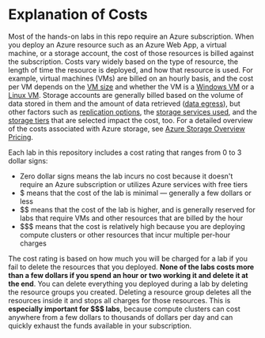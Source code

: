 # Explanation of Costs

Most of the hands-on labs in this repo require an Azure subscription. When you deploy an Azure resource such as an Azure Web App, a virtual machine, or a storage account, the cost of those resources is billed against the subscription. Costs vary widely based on the type of resource, the length of time the resource is deployed, and how that resource is used. For example, virtual machines (VMs) are billed on an hourly basis, and the cost per VM depends on the [VM size](https://docs.microsoft.com/azure/virtual-machines/windows/sizes) and whether the VM is a [Windows VM](https://azure.microsoft.com/pricing/details/virtual-machines/windows/) or a [Linux VM](https://azure.microsoft.com/pricing/details/virtual-machines/linux/). Storage accounts are generally billed based on the volume of data stored in them and the amount of data retrieved ([data egress](https://azure.microsoft.com/pricing/details/bandwidth/)), but other factors such as [replication options](https://docs.microsoft.com/azure/storage/common/storage-redundancy), the [storage services used](https://docs.microsoft.com/azure/storage/common/storage-introduction), and the [storage tiers](https://docs.microsoft.com/azure/storage/blobs/storage-blob-storage-tiers) that are selected impact the cost, too. For a detailed overview of the costs associated with Azure storage, see [Azure Storage Overview Pricing](https://azure.microsoft.com/pricing/details/storage/).

Each lab in this repository includes a cost rating that ranges from 0 to 3 dollar signs:

- Zero dollar signs means the lab incurs no cost because it doesn't require an Azure subscription or utilizes Azure services with free tiers
- $ means that the cost of the lab is minimal — generally a few dollars or less
- $$ means that the cost of the lab is higher, and is generally reserved for labs that require VMs and other resources that are billed by the hour
- $$$ means that the cost is relatively high because you are deploying compute clusters or other resources that incur multiple per-hour charges

The cost rating is based on how much you will be charged for a lab if you fail to delete the resources that you deployed. **None of the labs costs more than a few dollars if you spend an hour or two working it and delete it at the end**. You can delete everything you deployed during a lab by deleting the resource groups you created. Deleting a resource group deletes all the resources inside it and stops all charges for those resources. This is **especially important for $$$ labs**, because compute clusters can cost anywhere from a few dollars to thousands of dollars per day and can quickly exhaust the funds available in your subscription.